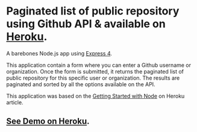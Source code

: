# Paginated list of public repository using Github API & available on [Heroku](https://www.heroku.com/).


A barebones Node.js app using [Express 4](http://expressjs.com/).

This application contain a form where you can enter a Github username or organization.
Once the form is submitted, it returns the paginated list of public repository for this specific user or organization.
The results are paginated and sorted by all the options available on the API.

This application was based on the [Getting Started with Node](https://devcenter.heroku.com/articles/getting-started-with-nodejs#introduction) on Heroku article.

## [See Demo on Heroku](https://paginated-repos-api-github.herokuapp.com/interface).
